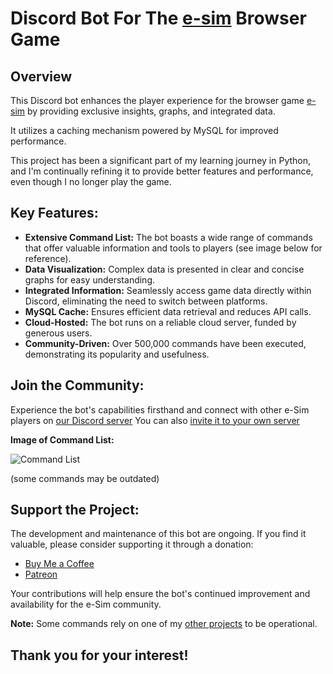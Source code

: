 # Discord Bot For The [e-sim](https://alpha.e-sim.org) Browser Game

## Overview

This Discord bot enhances the player experience for the browser game [e-sim](https://alpha.e-sim.org) by providing
exclusive insights, graphs, and integrated data.

It utilizes a caching mechanism powered by MySQL for improved performance.

This project has been a significant part of my learning journey in Python, and I'm continually refining it to provide
better features and performance, even though I no longer play the game.

## Key Features:

* **Extensive Command List:** The bot boasts a wide range of commands that offer valuable information and tools to
  players (see image below for reference).
* **Data Visualization:** Complex data is presented in clear and concise graphs for easy understanding.
* **Integrated Information:** Seamlessly access game data directly within Discord, eliminating the need to switch
  between platforms.
* **MySQL Cache:** Ensures efficient data retrieval and reduces API calls.
* **Cloud-Hosted:** The bot runs on a reliable cloud server, funded by generous users.
* **Community-Driven:** Over 500,000 commands have been executed, demonstrating its popularity and usefulness.

## Join the Community:

Experience the bot's capabilities firsthand and connect with other e-Sim players
on [our Discord server](https://discord.com/invite/q96wSd6)
You can
also [invite it to your own server](https://discordapp.com/api/oauth2/authorize?client_id=542220847491055647&permissions=182336&scope=bot)

**Image of Command List:**

![Command List](https://i.imgur.com/FG4f4dE.png)  

(some commands may be outdated)

## Support the Project:

The development and maintenance of this bot are ongoing. If you find it valuable, please consider supporting it through
a donation:

- [Buy Me a Coffee](https://www.buymeacoffee.com/ripEsim)
- [Patreon](https://www.patreon.com/ripEsim)

Your contributions will help ensure the bot's continued improvement and availability for the e-Sim community.

**Note:**
Some commands rely on one of my [other projects](https://github.com/akiva-skolnik/RIP-esim-data-collector) to be operational.

## Thank you for your interest!
